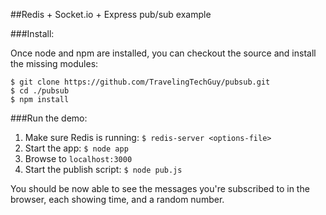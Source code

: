 ##Redis + Socket.io + Express pub/sub example

###Install:

Once node and npm are installed, you can checkout the source and install the missing modules:

	$ git clone https://github.com/TravelingTechGuy/pubsub.git
	$ cd ./pubsub
	$ npm install

###Run the demo:
1. Make sure Redis is running: `$ redis-server <options-file>`
2. Start the app: `$ node app`
3. Browse to `localhost:3000`
4. Start the publish script: `$ node pub.js`

You should be now able to see the messages you're subscribed to in the browser, each showing time, and a random number.